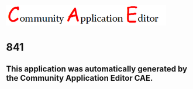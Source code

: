 ![CAE](https://github.com/CAE-Community-Application-Editor/CAE-Deployment-Temp/blob/master/img/logo.png)  

841
===================


This application was automatically generated by the Community Application Editor CAE.  
---------------
